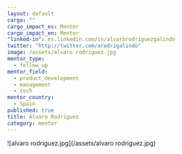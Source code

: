 ```yaml
---
layout: default
cargo: ""
cargo_impact_es: Mentor
cargo_impact_en: Mentor
"linked-in": es.linkedin.com/in/alvarorodriguezgalindo
twitter: "http://twitter.com/arodrigalindo"
image: /assets/alvaro rodriguez.jpg
mentor_type: 
  - follow_up
mentor_field: 
  - product_development
  - management
  - tech
mentor_country: 
  - Spain
published: true
title: Alvaro Rodriguez
category: mentor
---
```



![alvaro rodriguez.jpg](/assets/alvaro rodriguez.jpg)
